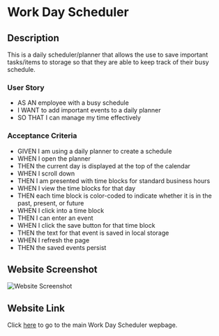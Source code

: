 # Work Day Scheduler

## Description
This is a daily scheduler/planner that allows the use to save important tasks/items to storage so that they are able to keep track of their busy schedule.

### User Story
* AS AN employee with a busy schedule
* I WANT to add important events to a daily planner
* SO THAT I can manage my time effectively

### Acceptance Criteria
* GIVEN I am using a daily planner to create a schedule
* WHEN I open the planner
* THEN the current day is displayed at the top of the calendar
* WHEN I scroll down
* THEN I am presented with time blocks for standard business hours
* WHEN I view the time blocks for that day
* THEN each time block is color-coded to indicate whether it is in the past, present, or future
* WHEN I click into a time block
* THEN I can enter an event
* WHEN I click the save button for that time block
* THEN the text for that event is saved in local storage
* WHEN I refresh the page
* THEN the saved events persist

## Website Screenshot
![Website Screenshot](https://raw.githubusercontent.com/tniemeye19/work-dsy-scheduler/main/assets/images/workdayscheduler-screenshot.png)

## Website Link
Click [here](https://tniemeye19.github.io/work-day-scheduler) to go to the main Work Day Scheduler wepbage.